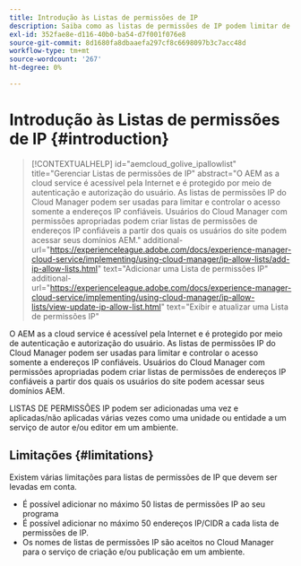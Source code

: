 ```yaml
---
title: Introdução às Listas de permissões de IP
description: Saiba como as listas de permissões de IP podem limitar de quais endereços os usuários podem acessar seus domínios as a Cloud Service AEM.
exl-id: 352fae8e-d116-40b0-ba54-d7f001f076e8
source-git-commit: 8d1680fa8dbaaefa297cf8c6698097b3c7acc48d
workflow-type: tm+mt
source-wordcount: '267'
ht-degree: 0%

---
```



# Introdução às Listas de permissões de IP {#introduction}

>[!CONTEXTUALHELP]
>id="aemcloud_golive_ipallowlist"
>title="Gerenciar Listas de permissões de IP"
>abstract="O AEM as a cloud service é acessível pela Internet e é protegido por meio de autenticação e autorização do usuário. As listas de permissões IP do Cloud Manager podem ser usadas para limitar e controlar o acesso somente a endereços IP confiáveis. Usuários do Cloud Manager com permissões apropriadas podem criar listas de permissões de endereços IP confiáveis a partir dos quais os usuários do site podem acessar seus domínios AEM."
>additional-url="https://experienceleague.adobe.com/docs/experience-manager-cloud-service/implementing/using-cloud-manager/ip-allow-lists/add-ip-allow-lists.html" text="Adicionar uma Lista de permissões IP"
>additional-url="https://experienceleague.adobe.com/docs/experience-manager-cloud-service/implementing/using-cloud-manager/ip-allow-lists/view-update-ip-allow-list.html" text="Exibir e atualizar uma Lista de permissões IP"

O AEM as a cloud service é acessível pela Internet e é protegido por meio de autenticação e autorização do usuário. As listas de permissões IP do Cloud Manager podem ser usadas para limitar e controlar o acesso somente a endereços IP confiáveis. Usuários do Cloud Manager com permissões apropriadas podem criar listas de permissões de endereços IP confiáveis a partir dos quais os usuários do site podem acessar seus domínios AEM.

LISTAS DE PERMISSÕES IP podem ser adicionadas uma vez e aplicadas/não aplicadas várias vezes como uma unidade ou entidade a um serviço de autor e/ou editor em um ambiente.

## Limitações           {#limitations}

Existem várias limitações para listas de permissões de IP que devem ser levadas em conta.

* É possível adicionar no máximo 50 listas de permissões IP ao seu programa
* É possível adicionar no máximo 50 endereços IP/CIDR a cada lista de permissões de IP.
* Os nomes de listas de permissões IP são aceitos no Cloud Manager para o serviço de criação e/ou publicação em um ambiente.
